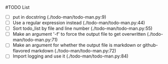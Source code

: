 #TODO List
- [ ] put in docstring (./todo-man/todo-man.py:9)
- [ ] Use a regular expression instead (./todo-man/todo-man.py:44)
- [ ] Sort todo_list by file and line number (./todo-man/todo-man.py:55)
- [ ] Make an argument '-f' to force the output file to get overwritten (./todo-man/todo-man.py:71)
- [ ] Make an argument for whether the output file is markdown or github-flavored markdown (./todo-man/todo-man.py:72)
- [ ] Import logging and use it (./todo-man/todo-man.py:84)
